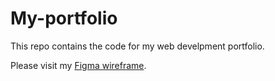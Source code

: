 # My-portfolio

This repo contains the code for my web develpment portfolio.

Please visit my [Figma wireframe](https://www.figma.com/file/KKMuZGg1qyRkcPxqP8SYp3/Portfolio-Wireframe?node-id=0%3A1).